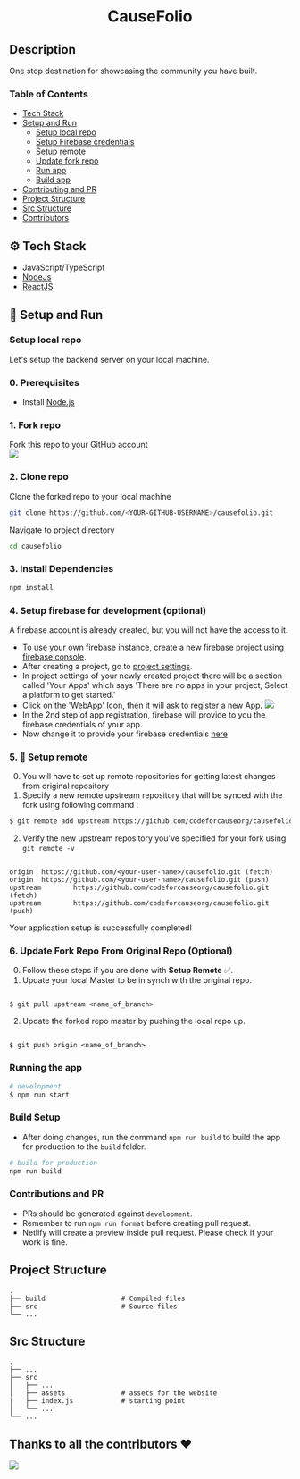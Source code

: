 <h1 align="center">
     CauseFolio
</h1>

## Description

One stop destination for showcasing the community you have built.

### Table of Contents

- [Tech Stack](#tech-stack)
- [Setup and Run](#setup-run)
  - [Setup local repo](#setup-repo)
  - [Setup Firebase credentials](#setup-firebase)
  - [Setup remote](#setup-remote)
  - [Update fork repo](#update-repo)
  - [Run app](#run-app)
  - [Build app](#build-app)
- [Contributing and PR](#contributing)
- [Project Structure](#projectstructure)
- [Src Structure](#srcstructure)
- [Contributors](#contributors)

<a id="tech-stack"></a>

## ⚙️ Tech Stack

- JavaScript/TypeScript
- [NodeJs](https://nodejs.org/en/)
- [ReactJS](https://reactjs.org/)

<a id="setup-run"></a>

## 🔨 Setup and Run

<a id="setup-repo"></a>

### Setup local repo

Let's setup the backend server on your local machine.

### 0. Prerequisites

- Install [Node.js](http://nodejs.org)

### 1. Fork repo

Fork this repo to your GitHub account  
![](https://i.ibb.co/wK4nFy9/Causefolio-fork.png)

### 2. Clone repo

Clone the forked repo to your local machine

```bash
git clone https://github.com/<YOUR-GITHUB-USERNAME>/causefolio.git
```

Navigate to project directory

```bash
cd causefolio
```

### 3. Install Dependencies

```bash
npm install
```

<a id="setup-firebase"></a>

### 4. Setup firebase for development (optional)

A firebase account is already created, but you will not have the access to it.

- To use your own firebase instance, create a new firebase project using [firebase console](https://console.firebase.google.com/).
- After creating a project, go to [project settings](https://console.firebase.google.com/project/_/settings/general/).
- In project settings of your newly created project there will be a section called 'Your Apps' which says 'There are no apps in your project, Select a platform to get started.'
- Click on the 'WebApp' Icon, then it will ask to register a new App.
  ![](https://i.ibb.co/n0psH7B/Firebaseapp.png)
- In the 2nd step of app registration, firebase will provide to you the firebase credentials of your app.
- Now change it to provide your firebase credentials [here](https://github.com/codeforcauseorg/Code-for-cause-Leaders/blob/master/src/services/authService.js#L8-LL13)

<a id="setup-remote"></a>

### 5. 📡 Setup remote

0. You will have to set up remote repositories for getting latest changes from original repository
1. Specify a new remote upstream repository that will be synced with the fork using following command :

```bash
$ git remote add upstream https://github.com/codeforcauseorg/causefolio.git
```

2. Verify the new upstream repository you've specified for your fork using `git remote -v`

```console

origin  https://github.com/<your-user-name>/causefolio.git (fetch)
origin  https://github.com/<your-user-name>/causefolio.git (push)
upstream        https://github.com/codeforcauseorg/causefolio.git (fetch)
upstream        https://github.com/codeforcauseorg/causefolio.git (push)

```

Your application setup is successfully completed!

<a id="update-repo"></a>

### 6. Update Fork Repo From Original Repo (Optional)
0. Follow these steps if you are done with <b>Setup Remote</b> ✅.
1. Update your local Master to be in synch with the original repo.
```console

$ git pull upstream <name_of_branch>

```
2. Update the forked repo master by pushing the local repo up.
```console

$ git push origin <name_of_branch>

```
<a id="run-app"></a>

### Running the app

```bash
# development
$ npm run start
```

<a id="build-app"></a>

### Build Setup

- After doing changes, run the command `npm run build` to build the app for production to the `build` folder.

```bash
# build for production
npm run build
```

<a id="contributing"></a>

### Contributions and PR

- PRs should be generated against `development`.
- Remember to run `npm run format` before creating pull request.
- Netlify will create a preview inside pull request. Please check if your work is fine.

<a id="projectstructure"></a>

## Project Structure

    .
    ├── build                   # Compiled files
    ├── src                     # Source files
    └── ...

<a id="srcstructure"></a>

## Src Structure

    .
    ├── ...
    ├── src
    │   ├── ...
    │   ├── assets              # assets for the website
    |   ├── index.js            # starting point
    │   └── ...
    └── ...

<a id="contributors"></a>

## Thanks to all the contributors ❤️

<a href = "https://github.com/codeforcauseorg/causefolio/graphs/contributors">
  <img src = "https://contrib.rocks/image?repo=codeforcauseorg/causefolio"/>
</a>
